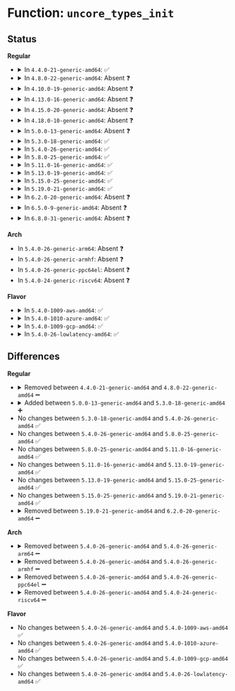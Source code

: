 # Function: <code>uncore_types_init</code>

## Status
<b>Regular</b>
<ul>
<li>
<details>
<summary>In <code>4.4.0-21-generic-amd64</code>: ✅</summary>

```c
int uncore_types_init(struct intel_uncore_type * * types)
```

```json
{
  "name": "uncore_types_init",
  "collision_type": "Unique Static",
  "inline_type": "No",
  "funcs": [
    {
      "addr": 18446744071594966895,
      "name": "uncore_types_init",
      "external": false,
      "loc": "arch/x86/events/intel/uncore.c:839",
      "file": "arch/x86/events/intel/uncore.c",
      "inline": "seen, unknown",
      "caller_inline": [],
      "caller_func": []
    }
  ],
  "symbols": [
    {
      "addr": 18446744071594966895,
      "name": "uncore_types_init",
      "section": ".init.text",
      "bind": "STB_LOCAL",
      "size": 420
    }
  ]
}
```
</details>
</li>
<li>
<details>
<summary>In <code>4.8.0-22-generic-amd64</code>: Absent ❓</summary>

```json
{
  "name": "uncore_types_init",
  "collision_type": "Unique Static",
  "inline_type": "Full",
  "funcs": [
    {
      "addr": 18446744071595130428,
      "name": "uncore_types_init",
      "external": false,
      "loc": "arch/x86/events/intel/uncore.c:870",
      "file": "arch/x86/events/intel/uncore.c",
      "inline": "not declared, inlined",
      "caller_inline": [
        "arch/x86/events/intel/uncore.c:intel_uncore_init",
        "arch/x86/events/intel/uncore.c:intel_uncore_init"
      ],
      "caller_func": []
    }
  ],
  "symbols": []
}
```
</details>
</li>
<li>
<details>
<summary>In <code>4.10.0-19-generic-amd64</code>: Absent ❓</summary>

```json
{
  "name": "uncore_types_init",
  "collision_type": "Unique Static",
  "inline_type": "Full",
  "funcs": [
    {
      "addr": 18446744071595373238,
      "name": "uncore_types_init",
      "external": false,
      "loc": "arch/x86/events/intel/uncore.c:856",
      "file": "arch/x86/events/intel/uncore.c",
      "inline": "not declared, inlined",
      "caller_inline": [
        "arch/x86/events/intel/uncore.c:intel_uncore_init",
        "arch/x86/events/intel/uncore.c:intel_uncore_init"
      ],
      "caller_func": []
    }
  ],
  "symbols": []
}
```
</details>
</li>
<li>
<details>
<summary>In <code>4.13.0-16-generic-amd64</code>: Absent ❓</summary>

```json
{
  "name": "uncore_types_init",
  "collision_type": "Unique Static",
  "inline_type": "Full",
  "funcs": [
    {
      "addr": 18446744071596291399,
      "name": "uncore_types_init",
      "external": false,
      "loc": "arch/x86/events/intel/uncore.c:856",
      "file": "arch/x86/events/intel/uncore.c",
      "inline": "not declared, inlined",
      "caller_inline": [
        "arch/x86/events/intel/uncore.c:intel_uncore_init",
        "arch/x86/events/intel/uncore.c:intel_uncore_init"
      ],
      "caller_func": []
    }
  ],
  "symbols": []
}
```
</details>
</li>
<li>
<details>
<summary>In <code>4.15.0-20-generic-amd64</code>: Absent ❓</summary>

```json
{
  "name": "uncore_types_init",
  "collision_type": "Unique Static",
  "inline_type": "Full",
  "funcs": [
    {
      "addr": 18446744071602608225,
      "name": "uncore_types_init",
      "external": false,
      "loc": "arch/x86/events/intel/uncore.c:864",
      "file": "arch/x86/events/intel/uncore.c",
      "inline": "not declared, inlined",
      "caller_inline": [
        "arch/x86/events/intel/uncore.c:intel_uncore_init",
        "arch/x86/events/intel/uncore.c:intel_uncore_init"
      ],
      "caller_func": []
    }
  ],
  "symbols": []
}
```
</details>
</li>
<li>
<details>
<summary>In <code>4.18.0-10-generic-amd64</code>: Absent ❓</summary>

```json
{
  "name": "uncore_types_init",
  "collision_type": "Unique Static",
  "inline_type": "Full",
  "funcs": [
    {
      "addr": 18446744071602776578,
      "name": "uncore_types_init",
      "external": false,
      "loc": "arch/x86/events/intel/uncore.c:925",
      "file": "arch/x86/events/intel/uncore.c",
      "inline": "not declared, inlined",
      "caller_inline": [
        "arch/x86/events/intel/uncore.c:intel_uncore_init",
        "arch/x86/events/intel/uncore.c:intel_uncore_init"
      ],
      "caller_func": []
    }
  ],
  "symbols": []
}
```
</details>
</li>
<li>
<details>
<summary>In <code>5.0.0-13-generic-amd64</code>: Absent ❓</summary>

```json
{
  "name": "uncore_types_init",
  "collision_type": "Unique Static",
  "inline_type": "Full",
  "funcs": [
    {
      "addr": 18446744071604571422,
      "name": "uncore_types_init",
      "external": false,
      "loc": "arch/x86/events/intel/uncore.c:926",
      "file": "arch/x86/events/intel/uncore.c",
      "inline": "not declared, inlined",
      "caller_inline": [
        "arch/x86/events/intel/uncore.c:intel_uncore_init",
        "arch/x86/events/intel/uncore.c:intel_uncore_init"
      ],
      "caller_func": []
    }
  ],
  "symbols": []
}
```
</details>
</li>
<li>
<details>
<summary>In <code>5.3.0-18-generic-amd64</code>: ✅</summary>

```c
int uncore_types_init(struct intel_uncore_type * * types, bool setid)
```

```json
{
  "name": "uncore_types_init",
  "collision_type": "Unique Static",
  "inline_type": "No",
  "funcs": [
    {
      "addr": 18446744071604665502,
      "name": "uncore_types_init",
      "external": false,
      "loc": "arch/x86/events/intel/uncore.c:936",
      "file": "arch/x86/events/intel/uncore.c",
      "inline": "seen, unknown",
      "caller_inline": [],
      "caller_func": [
        "arch/x86/events/intel/uncore.c:intel_uncore_init",
        "arch/x86/events/intel/uncore.c:intel_uncore_init",
        "arch/x86/events/intel/uncore.c:intel_uncore_init"
      ]
    }
  ],
  "symbols": [
    {
      "addr": 18446744071604665502,
      "name": "uncore_types_init",
      "section": ".init.text",
      "bind": "STB_LOCAL",
      "size": 476
    }
  ]
}
```
</details>
</li>
<li>
<details>
<summary>In <code>5.4.0-26-generic-amd64</code>: ✅</summary>

```c
int uncore_types_init(struct intel_uncore_type * * types, bool setid)
```

```json
{
  "name": "uncore_types_init",
  "collision_type": "Unique Static",
  "inline_type": "No",
  "funcs": [
    {
      "addr": 18446744071604678000,
      "name": "uncore_types_init",
      "external": false,
      "loc": "arch/x86/events/intel/uncore.c:968",
      "file": "arch/x86/events/intel/uncore.c",
      "inline": "seen, unknown",
      "caller_inline": [],
      "caller_func": [
        "arch/x86/events/intel/uncore.c:intel_uncore_init",
        "arch/x86/events/intel/uncore.c:intel_uncore_init",
        "arch/x86/events/intel/uncore.c:intel_uncore_init"
      ]
    }
  ],
  "symbols": [
    {
      "addr": 18446744071604678000,
      "name": "uncore_types_init",
      "section": ".init.text",
      "bind": "STB_LOCAL",
      "size": 486
    }
  ]
}
```
</details>
</li>
<li>
<details>
<summary>In <code>5.8.0-25-generic-amd64</code>: ✅</summary>

```c
int uncore_types_init(struct intel_uncore_type * * types, bool setid)
```

```json
{
  "name": "uncore_types_init",
  "collision_type": "Unique Static",
  "inline_type": "No",
  "funcs": [
    {
      "addr": 18446744071609028573,
      "name": "uncore_types_init",
      "external": false,
      "loc": "arch/x86/events/intel/uncore.c:968",
      "file": "arch/x86/events/intel/uncore.c",
      "inline": "seen, unknown",
      "caller_inline": [],
      "caller_func": [
        "arch/x86/events/intel/uncore.c:intel_uncore_init",
        "arch/x86/events/intel/uncore.c:intel_uncore_init",
        "arch/x86/events/intel/uncore.c:uncore_pci_init"
      ]
    }
  ],
  "symbols": [
    {
      "addr": 18446744071609028573,
      "name": "uncore_types_init",
      "section": ".init.text",
      "bind": "STB_LOCAL",
      "size": 52
    }
  ]
}
```
</details>
</li>
<li>
<details>
<summary>In <code>5.11.0-16-generic-amd64</code>: ✅</summary>

```c
int uncore_types_init(struct intel_uncore_type * * types, bool setid)
```

```json
{
  "name": "uncore_types_init",
  "collision_type": "Unique Static",
  "inline_type": "No",
  "funcs": [
    {
      "addr": 18446744071612091931,
      "name": "uncore_types_init",
      "external": false,
      "loc": "arch/x86/events/intel/uncore.c:981",
      "file": "arch/x86/events/intel/uncore.c",
      "inline": "seen, unknown",
      "caller_inline": [],
      "caller_func": [
        "arch/x86/events/intel/uncore.c:intel_uncore_init",
        "arch/x86/events/intel/uncore.c:intel_uncore_init",
        "arch/x86/events/intel/uncore.c:uncore_pci_init"
      ]
    }
  ],
  "symbols": [
    {
      "addr": 18446744071612091931,
      "name": "uncore_types_init",
      "section": ".init.text",
      "bind": "STB_LOCAL",
      "size": 52
    }
  ]
}
```
</details>
</li>
<li>
<details>
<summary>In <code>5.13.0-19-generic-amd64</code>: ✅</summary>

```c
int uncore_types_init(struct intel_uncore_type * * types, bool setid)
```

```json
{
  "name": "uncore_types_init",
  "collision_type": "Unique Static",
  "inline_type": "No",
  "funcs": [
    {
      "addr": 18446744071614231445,
      "name": "uncore_types_init",
      "external": false,
      "loc": "arch/x86/events/intel/uncore.c:1021",
      "file": "arch/x86/events/intel/uncore.c",
      "inline": "seen, unknown",
      "caller_inline": [],
      "caller_func": [
        "arch/x86/events/intel/uncore.c:intel_uncore_init",
        "arch/x86/events/intel/uncore.c:intel_uncore_init",
        "arch/x86/events/intel/uncore.c:uncore_pci_init"
      ]
    }
  ],
  "symbols": [
    {
      "addr": 18446744071614231445,
      "name": "uncore_types_init",
      "section": ".init.text",
      "bind": "STB_LOCAL",
      "size": 52
    }
  ]
}
```
</details>
</li>
<li>
<details>
<summary>In <code>5.15.0-25-generic-amd64</code>: ✅</summary>

```c
int uncore_types_init(struct intel_uncore_type * * types, bool setid)
```

```json
{
  "name": "uncore_types_init",
  "collision_type": "Unique Static",
  "inline_type": "No",
  "funcs": [
    {
      "addr": 18446744071615150085,
      "name": "uncore_types_init",
      "external": false,
      "loc": "arch/x86/events/intel/uncore.c:1028",
      "file": "arch/x86/events/intel/uncore.c",
      "inline": "seen, unknown",
      "caller_inline": [],
      "caller_func": [
        "arch/x86/events/intel/uncore.c:intel_uncore_init",
        "arch/x86/events/intel/uncore.c:intel_uncore_init",
        "arch/x86/events/intel/uncore.c:uncore_pci_init"
      ]
    }
  ],
  "symbols": [
    {
      "addr": 18446744071615150085,
      "name": "uncore_types_init",
      "section": ".init.text",
      "bind": "STB_LOCAL",
      "size": 52
    }
  ]
}
```
</details>
</li>
<li>
<details>
<summary>In <code>5.19.0-21-generic-amd64</code>: ✅</summary>

```c
int uncore_types_init(struct intel_uncore_type * * types, bool setid)
```

```json
{
  "name": "uncore_types_init",
  "collision_type": "Unique Static",
  "inline_type": "No",
  "funcs": [
    {
      "addr": 18446744071616914950,
      "name": "uncore_types_init",
      "external": false,
      "loc": "arch/x86/events/intel/uncore.c:1028",
      "file": "arch/x86/events/intel/uncore.c",
      "inline": "seen, unknown",
      "caller_inline": [],
      "caller_func": [
        "arch/x86/events/intel/uncore.c:intel_uncore_init",
        "arch/x86/events/intel/uncore.c:intel_uncore_init",
        "arch/x86/events/intel/uncore.c:uncore_pci_init"
      ]
    }
  ],
  "symbols": [
    {
      "addr": 18446744071616914950,
      "name": "uncore_types_init",
      "section": ".init.text",
      "bind": "STB_LOCAL",
      "size": 60
    }
  ]
}
```
</details>
</li>
<li>
<details>
<summary>In <code>6.2.0-20-generic-amd64</code>: Absent ❓</summary>

```json
{
  "name": "uncore_types_init",
  "collision_type": "Unique Static",
  "inline_type": "Full",
  "funcs": [
    {
      "addr": 18446744071627514061,
      "name": "uncore_types_init",
      "external": false,
      "loc": "arch/x86/events/intel/uncore.c:1028",
      "file": "arch/x86/events/intel/uncore.c",
      "inline": "not declared, inlined",
      "caller_inline": [
        "arch/x86/events/intel/uncore.c:intel_uncore_init",
        "arch/x86/events/intel/uncore.c:intel_uncore_init",
        "arch/x86/events/intel/uncore.c:uncore_pci_init"
      ],
      "caller_func": []
    }
  ],
  "symbols": []
}
```
</details>
</li>
<li>
<details>
<summary>In <code>6.5.0-9-generic-amd64</code>: Absent ❓</summary>

```json
{
  "name": "uncore_types_init",
  "collision_type": "Unique Static",
  "inline_type": "Full",
  "funcs": [
    {
      "addr": 18446744071619258966,
      "name": "uncore_types_init",
      "external": false,
      "loc": "arch/x86/events/intel/uncore.c:1049",
      "file": "arch/x86/events/intel/uncore.c",
      "inline": "not declared, inlined",
      "caller_inline": [
        "arch/x86/events/intel/uncore.c:intel_uncore_init",
        "arch/x86/events/intel/uncore.c:intel_uncore_init",
        "arch/x86/events/intel/uncore.c:uncore_pci_init"
      ],
      "caller_func": []
    }
  ],
  "symbols": []
}
```
</details>
</li>
<li>
<details>
<summary>In <code>6.8.0-31-generic-amd64</code>: Absent ❓</summary>

```json
{
  "name": "uncore_types_init",
  "collision_type": "Unique Static",
  "inline_type": "Full",
  "funcs": [
    {
      "addr": 18446744071621551638,
      "name": "uncore_types_init",
      "external": false,
      "loc": "arch/x86/events/intel/uncore.c:1049",
      "file": "arch/x86/events/intel/uncore.c",
      "inline": "not declared, inlined",
      "caller_inline": [
        "arch/x86/events/intel/uncore.c:intel_uncore_init",
        "arch/x86/events/intel/uncore.c:intel_uncore_init",
        "arch/x86/events/intel/uncore.c:uncore_pci_init"
      ],
      "caller_func": []
    }
  ],
  "symbols": []
}
```
</details>
</li>
</ul>
<b>Arch</b>
<ul>
<li>
In <code>5.4.0-26-generic-arm64</code>: Absent ❓
</li>
<li>
In <code>5.4.0-26-generic-armhf</code>: Absent ❓
</li>
<li>
In <code>5.4.0-26-generic-ppc64el</code>: Absent ❓
</li>
<li>
In <code>5.4.0-24-generic-riscv64</code>: Absent ❓
</li>
</ul>
<b>Flavor</b>
<ul>
<li>
<details>
<summary>In <code>5.4.0-1009-aws-amd64</code>: ✅</summary>

```c
int uncore_types_init(struct intel_uncore_type * * types, bool setid)
```

```json
{
  "name": "uncore_types_init",
  "collision_type": "Unique Static",
  "inline_type": "No",
  "funcs": [
    {
      "addr": 18446744071604604272,
      "name": "uncore_types_init",
      "external": false,
      "loc": "arch/x86/events/intel/uncore.c:968",
      "file": "arch/x86/events/intel/uncore.c",
      "inline": "seen, unknown",
      "caller_inline": [],
      "caller_func": [
        "arch/x86/events/intel/uncore.c:intel_uncore_init",
        "arch/x86/events/intel/uncore.c:intel_uncore_init",
        "arch/x86/events/intel/uncore.c:intel_uncore_init"
      ]
    }
  ],
  "symbols": [
    {
      "addr": 18446744071604604272,
      "name": "uncore_types_init",
      "section": ".init.text",
      "bind": "STB_LOCAL",
      "size": 486
    }
  ]
}
```
</details>
</li>
<li>
<details>
<summary>In <code>5.4.0-1010-azure-amd64</code>: ✅</summary>

```c
int uncore_types_init(struct intel_uncore_type * * types, bool setid)
```

```json
{
  "name": "uncore_types_init",
  "collision_type": "Unique Static",
  "inline_type": "No",
  "funcs": [
    {
      "addr": 18446744071604595797,
      "name": "uncore_types_init",
      "external": false,
      "loc": "arch/x86/events/intel/uncore.c:968",
      "file": "arch/x86/events/intel/uncore.c",
      "inline": "seen, unknown",
      "caller_inline": [],
      "caller_func": [
        "arch/x86/events/intel/uncore.c:intel_uncore_init",
        "arch/x86/events/intel/uncore.c:intel_uncore_init",
        "arch/x86/events/intel/uncore.c:intel_uncore_init"
      ]
    }
  ],
  "symbols": [
    {
      "addr": 18446744071604595797,
      "name": "uncore_types_init",
      "section": ".init.text",
      "bind": "STB_LOCAL",
      "size": 486
    }
  ]
}
```
</details>
</li>
<li>
<details>
<summary>In <code>5.4.0-1009-gcp-amd64</code>: ✅</summary>

```c
int uncore_types_init(struct intel_uncore_type * * types, bool setid)
```

```json
{
  "name": "uncore_types_init",
  "collision_type": "Unique Static",
  "inline_type": "No",
  "funcs": [
    {
      "addr": 18446744071604682096,
      "name": "uncore_types_init",
      "external": false,
      "loc": "arch/x86/events/intel/uncore.c:968",
      "file": "arch/x86/events/intel/uncore.c",
      "inline": "seen, unknown",
      "caller_inline": [],
      "caller_func": [
        "arch/x86/events/intel/uncore.c:intel_uncore_init",
        "arch/x86/events/intel/uncore.c:intel_uncore_init",
        "arch/x86/events/intel/uncore.c:intel_uncore_init"
      ]
    }
  ],
  "symbols": [
    {
      "addr": 18446744071604682096,
      "name": "uncore_types_init",
      "section": ".init.text",
      "bind": "STB_LOCAL",
      "size": 486
    }
  ]
}
```
</details>
</li>
<li>
<details>
<summary>In <code>5.4.0-26-lowlatency-amd64</code>: ✅</summary>

```c
int uncore_types_init(struct intel_uncore_type * * types, bool setid)
```

```json
{
  "name": "uncore_types_init",
  "collision_type": "Unique Static",
  "inline_type": "No",
  "funcs": [
    {
      "addr": 18446744071604682116,
      "name": "uncore_types_init",
      "external": false,
      "loc": "arch/x86/events/intel/uncore.c:968",
      "file": "arch/x86/events/intel/uncore.c",
      "inline": "seen, unknown",
      "caller_inline": [],
      "caller_func": [
        "arch/x86/events/intel/uncore.c:intel_uncore_init",
        "arch/x86/events/intel/uncore.c:intel_uncore_init",
        "arch/x86/events/intel/uncore.c:intel_uncore_init"
      ]
    }
  ],
  "symbols": [
    {
      "addr": 18446744071604682116,
      "name": "uncore_types_init",
      "section": ".init.text",
      "bind": "STB_LOCAL",
      "size": 486
    }
  ]
}
```
</details>
</li>
</ul>

## Differences
<b>Regular</b>
<ul>
<li>
<details>
<summary>Removed between <code>4.4.0-21-generic-amd64</code> and <code>4.8.0-22-generic-amd64</code> ➖</summary>

```c
int uncore_types_init(struct intel_uncore_type * * types)
```
</details>
</li>
<li>
<details>
<summary>Added between <code>5.0.0-13-generic-amd64</code> and <code>5.3.0-18-generic-amd64</code> ➕</summary>

```c
int uncore_types_init(struct intel_uncore_type * * types, bool setid)
```
</details>
</li>
<li>
No changes between <code>5.3.0-18-generic-amd64</code> and <code>5.4.0-26-generic-amd64</code> ✅
</li>
<li>
No changes between <code>5.4.0-26-generic-amd64</code> and <code>5.8.0-25-generic-amd64</code> ✅
</li>
<li>
No changes between <code>5.8.0-25-generic-amd64</code> and <code>5.11.0-16-generic-amd64</code> ✅
</li>
<li>
No changes between <code>5.11.0-16-generic-amd64</code> and <code>5.13.0-19-generic-amd64</code> ✅
</li>
<li>
No changes between <code>5.13.0-19-generic-amd64</code> and <code>5.15.0-25-generic-amd64</code> ✅
</li>
<li>
No changes between <code>5.15.0-25-generic-amd64</code> and <code>5.19.0-21-generic-amd64</code> ✅
</li>
<li>
<details>
<summary>Removed between <code>5.19.0-21-generic-amd64</code> and <code>6.2.0-20-generic-amd64</code> ➖</summary>

```c
int uncore_types_init(struct intel_uncore_type * * types, bool setid)
```
</details>
</li>
</ul>
<b>Arch</b>
<ul>
<li>
<details>
<summary>Removed between <code>5.4.0-26-generic-amd64</code> and <code>5.4.0-26-generic-arm64</code> ➖</summary>

```c
int uncore_types_init(struct intel_uncore_type * * types, bool setid)
```
</details>
</li>
<li>
<details>
<summary>Removed between <code>5.4.0-26-generic-amd64</code> and <code>5.4.0-26-generic-armhf</code> ➖</summary>

```c
int uncore_types_init(struct intel_uncore_type * * types, bool setid)
```
</details>
</li>
<li>
<details>
<summary>Removed between <code>5.4.0-26-generic-amd64</code> and <code>5.4.0-26-generic-ppc64el</code> ➖</summary>

```c
int uncore_types_init(struct intel_uncore_type * * types, bool setid)
```
</details>
</li>
<li>
<details>
<summary>Removed between <code>5.4.0-26-generic-amd64</code> and <code>5.4.0-24-generic-riscv64</code> ➖</summary>

```c
int uncore_types_init(struct intel_uncore_type * * types, bool setid)
```
</details>
</li>
</ul>
<b>Flavor</b>
<ul>
<li>
No changes between <code>5.4.0-26-generic-amd64</code> and <code>5.4.0-1009-aws-amd64</code> ✅
</li>
<li>
No changes between <code>5.4.0-26-generic-amd64</code> and <code>5.4.0-1010-azure-amd64</code> ✅
</li>
<li>
No changes between <code>5.4.0-26-generic-amd64</code> and <code>5.4.0-1009-gcp-amd64</code> ✅
</li>
<li>
No changes between <code>5.4.0-26-generic-amd64</code> and <code>5.4.0-26-lowlatency-amd64</code> ✅
</li>
</ul>
